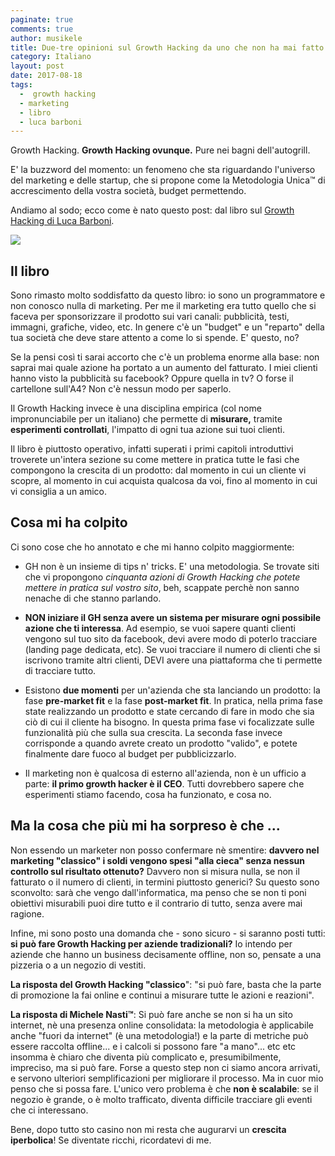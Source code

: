 ```yaml
---
paginate: true
comments: true
author: musikele
title: Due-tre opinioni sul Growth Hacking da uno che non ha mai fatto nulla di marketing
category: Italiano
layout: post
date: 2017-08-18
tags:
  -  growth hacking
  - marketing
  - libro
  - luca barboni
---
```



Growth Hacking. **Growth Hacking ovunque.** Pure nei bagni dell'autogrill.

E' la buzzword del momento: un fenomeno che sta riguardando l'universo del marketing e delle startup, che si propone come la Metodologia Unica™ di accrescimento della vostra società, budget permettendo.

Andiamo al sodo; ecco come è nato questo post: dal libro sul [Growth Hacking di Luca Barboni](http://amzn.to/2wfS2LO).

[![]({{site.baseurl}}/images/growth_hacking.jpg)](http://amzn.to/2wfS2LO)

## Il libro

Sono rimasto molto soddisfatto da questo libro: io sono un programmatore e non conosco nulla di marketing. Per me il marketing era tutto quello che si faceva per sponsorizzare il prodotto sui vari canali: pubblicità, testi, immagni, grafiche, video, etc. In genere c'è un "budget" e un "reparto" della tua società che deve stare attento a come lo si spende. E' questo, no?

Se la pensi così ti sarai accorto che c'è un problema enorme alla base: non saprai mai quale azione ha portato a un aumento del fatturato. I miei clienti hanno visto la pubblicità su facebook? Oppure quella in tv? O forse il cartellone sull'A4? Non c'è nessun modo per saperlo.

Il Growth Hacking invece è una disciplina empirica (col nome impronunciabile per un italiano) che permette di **misurare,** tramite **esperimenti controllati**, l'impatto di ogni tua azione sui tuoi clienti.

Il libro è piuttosto operativo, infatti superati i primi capitoli introduttivi troverete un'intera sezione su come mettere in pratica tutte le fasi che compongono la crescita di un prodotto: dal momento in cui un cliente vi scopre, al momento in cui acquista qualcosa da voi, fino al momento in cui vi consiglia a un amico.

## Cosa mi ha colpito

Ci sono cose che ho annotato e che mi hanno colpito maggiormente:

* GH non è un insieme di tips n' tricks. E' una metodologia. Se trovate siti che vi propongono *cinquanta azioni di Growth Hacking che potete mettere in pratica sul vostro sito*, beh, scappate perchè non sanno nenache di che stanno parlando.

* **NON iniziare il GH senza avere un sistema per misurare ogni possibile azione che ti interessa**. Ad esempio, se vuoi sapere quanti clienti vengono sul tuo sito da facebook, devi avere modo di poterlo tracciare (landing page dedicata, etc). Se vuoi tracciare il numero di clienti che si iscrivono tramite altri clienti, DEVI avere una piattaforma che ti permette di tracciare tutto.

* Esistono **due momenti** per un'azienda che sta lanciando un prodotto: la fase **pre-market fit** e la fase **post-market fit**. In pratica, nella prima fase state realizzando un prodotto e state cercando di fare in modo che sia ciò di cui il cliente ha bisogno. In questa prima fase vi focalizzate sulle funzionalità più che sulla sua crescita. La seconda fase invece corrisponde a quando avrete creato un prodotto "valido", e potete finalmente dare fuoco al budget per pubblicizzarlo.

* Il marketing non è qualcosa di esterno all'azienda, non è un ufficio a parte: **il primo growth hacker è il CEO**. Tutti dovrebbero sapere che esperimenti stiamo facendo, cosa ha funzionato, e cosa no.

## Ma la cosa che più mi ha sorpreso è che ...

Non essendo un marketer non posso confermare nè smentire: **davvero nel marketing "classico" i soldi vengono spesi "alla cieca" senza nessun controllo sul risultato ottenuto?** Davvero non si misura nulla, se non il fatturato o il numero di clienti, in termini piuttosto generici? Su questo sono sconvolto: sarà che vengo dall'informatica, ma penso che se non ti poni obiettivi misurabili puoi dire tutto e il contrario di tutto, senza avere mai ragione.

Infine, mi sono posto una domanda che - sono sicuro - si saranno posti tutti: **si può fare Growth Hacking per aziende tradizionali?** Io intendo per aziende che hanno un business decisamente offline, non so, pensate a una pizzeria o a un negozio di vestiti.

**La risposta del Growth Hacking "classico**": "si può fare, basta che la parte di promozione la fai online e continui a misurare tutte le azioni e reazioni".

**La risposta di Michele Nasti™**: Si può fare anche se non si ha un sito internet, nè una presenza online consolidata: la metodologia è applicabile anche "fuori da internet" (è una metodologia!) e la parte di metriche può essere raccolta offline... e i calcoli si possono fare "a mano"... etc etc insomma è chiaro che diventa più complicato e, presumibilmente, impreciso, ma si può fare. Forse a questo step non ci siamo ancora arrivati, e servono ulteriori semplificazioni per migliorare il processo. Ma in cuor mio penso che si possa fare. L'unico vero problema è che **non è scalabile**: se il negozio è grande, o è molto trafficato, diventa difficile tracciare gli eventi che ci interessano.

Bene, dopo tutto sto casino non mi resta che augurarvi un **crescita iperbolica**! Se diventate ricchi, ricordatevi di me.